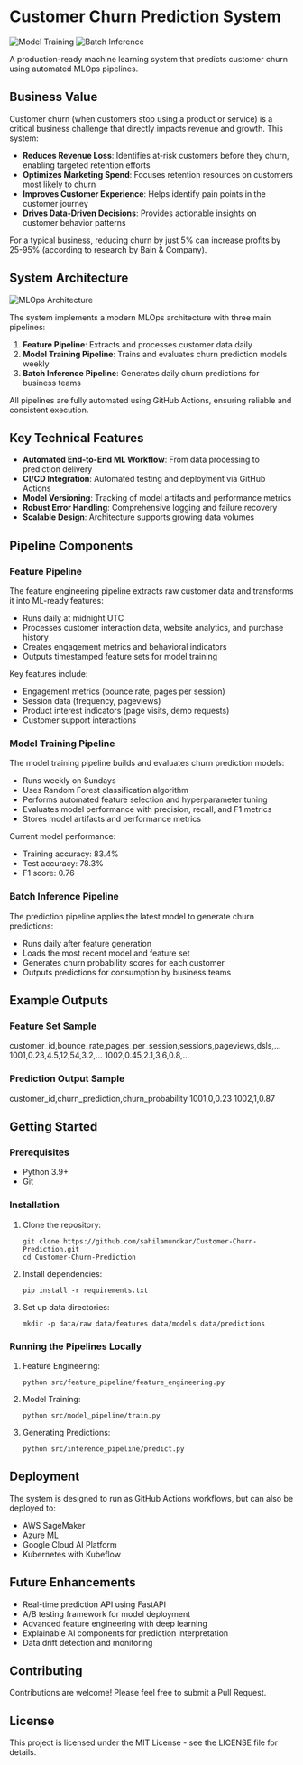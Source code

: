 # Customer Churn Prediction System

![Model Training](https://img.shields.io/badge/Model%20Training-passing-success)
![Batch Inference](https://img.shields.io/badge/Batch%20Inference-passing-success)

A production-ready machine learning system that predicts customer churn using automated MLOps pipelines.

## Business Value

Customer churn (when customers stop using a product or service) is a critical business challenge that directly impacts revenue and growth. This system:

- **Reduces Revenue Loss**: Identifies at-risk customers before they churn, enabling targeted retention efforts
- **Optimizes Marketing Spend**: Focuses retention resources on customers most likely to churn
- **Improves Customer Experience**: Helps identify pain points in the customer journey
- **Drives Data-Driven Decisions**: Provides actionable insights on customer behavior patterns

For a typical business, reducing churn by just 5% can increase profits by 25-95% (according to research by Bain & Company).

## System Architecture

![MLOps Architecture](docs/architecture_diagram.png)

The system implements a modern MLOps architecture with three main pipelines:

1. **Feature Pipeline**: Extracts and processes customer data daily
2. **Model Training Pipeline**: Trains and evaluates churn prediction models weekly
3. **Batch Inference Pipeline**: Generates daily churn predictions for business teams

All pipelines are fully automated using GitHub Actions, ensuring reliable and consistent execution.

## Key Technical Features

- **Automated End-to-End ML Workflow**: From data processing to prediction delivery
- **CI/CD Integration**: Automated testing and deployment via GitHub Actions
- **Model Versioning**: Tracking of model artifacts and performance metrics
- **Robust Error Handling**: Comprehensive logging and failure recovery
- **Scalable Design**: Architecture supports growing data volumes

## Pipeline Components

### Feature Pipeline

The feature engineering pipeline extracts raw customer data and transforms it into ML-ready features:

- Runs daily at midnight UTC
- Processes customer interaction data, website analytics, and purchase history
- Creates engagement metrics and behavioral indicators
- Outputs timestamped feature sets for model training

Key features include:
- Engagement metrics (bounce rate, pages per session)
- Session data (frequency, pageviews)
- Product interest indicators (page visits, demo requests)
- Customer support interactions

### Model Training Pipeline

The model training pipeline builds and evaluates churn prediction models:

- Runs weekly on Sundays
- Uses Random Forest classification algorithm
- Performs automated feature selection and hyperparameter tuning
- Evaluates model performance with precision, recall, and F1 metrics
- Stores model artifacts and performance metrics

Current model performance:
- Training accuracy: 83.4%
- Test accuracy: 78.3%
- F1 score: 0.76

### Batch Inference Pipeline

The prediction pipeline applies the latest model to generate churn predictions:

- Runs daily after feature generation
- Loads the most recent model and feature set
- Generates churn probability scores for each customer
- Outputs predictions for consumption by business teams

## Example Outputs

### Feature Set Sample

customer_id,bounce_rate,pages_per_session,sessions,pageviews,dsls,...
1001,0.23,4.5,12,54,3.2,...
1002,0.45,2.1,3,6,0.8,...

### Prediction Output Sample

customer_id,churn_prediction,churn_probability
1001,0,0.23
1002,1,0.87




## Getting Started

### Prerequisites

- Python 3.9+
- Git

### Installation

1. Clone the repository:
   ```
   git clone https://github.com/sahilamundkar/Customer-Churn-Prediction.git
   cd Customer-Churn-Prediction
   ```

2. Install dependencies:
   ```
   pip install -r requirements.txt
   ```

3. Set up data directories:
   ```
   mkdir -p data/raw data/features data/models data/predictions
   ```

### Running the Pipelines Locally

1. Feature Engineering:
   ```
   python src/feature_pipeline/feature_engineering.py
   ```

2. Model Training:
   ```
   python src/model_pipeline/train.py
   ```

3. Generating Predictions:
   ```
   python src/inference_pipeline/predict.py
   ```

## Deployment

The system is designed to run as GitHub Actions workflows, but can also be deployed to:

- AWS SageMaker
- Azure ML
- Google Cloud AI Platform
- Kubernetes with Kubeflow

## Future Enhancements

- Real-time prediction API using FastAPI
- A/B testing framework for model deployment
- Advanced feature engineering with deep learning
- Explainable AI components for prediction interpretation
- Data drift detection and monitoring

## Contributing

Contributions are welcome! Please feel free to submit a Pull Request.

## License

This project is licensed under the MIT License - see the LICENSE file for details.
